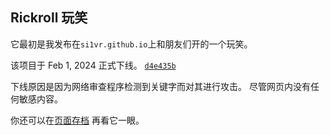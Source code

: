 ## Rickroll 玩笑
它最初是我发布在`si1vr.github.io`上和朋友们开的一个玩笑。

该项目于 Feb 1, 2024 正式下线。 [`d4e435b`](https://github.com/si1vr/si1vr.github.io/commit/d4e435ba66b66beed4a0649a52ef601f31253d26)

下线原因是因为网络审查程序检测到关键字而对其进行攻击。
尽管网页内没有任何敏感内容。

你还可以在[页面存档](/rickroll/archive/index.html) 再看它一眼。


